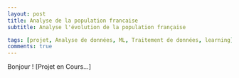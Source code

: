 ```yaml
---
layout: post
title: Analyse de la population francaise 
subtitle: Analyse l'évolution de la population française

tags: [projet, Analyse de données, ML, Traitement de données, learning]
comments: true
---
```

Bonjour ! [Projet en Cours...]

